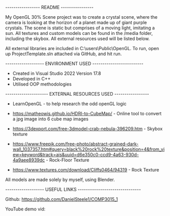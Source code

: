 ----------------- README ----------------

My OpenGL 30% Scene project was to create a crystal scene, where the camera is looking at the horizon of a planet made up of giant purple crystals. 
The scene is static but comprises of a moving light, imitating a sun. 
All textures and custom models can be found in the /media folder, including the skybox. All external resources used will be listed below. 

All external libraries are included in C:\users\Public\OpenGL.
To run, open up ProjectTemplate.sln attached via GitHub, and hit run. 

------------------- ENVIRONMENT USED -------------------------

- Created in Visual Studio 2022 Version 17.8 
- Developed in C++ 
- Utilised OOP methodologies

--------------------- EXTERNAL RESOURCES USED -----------------

- LearnOpenGL - to help research the odd openGL logic

- https://matheowis.github.io/HDRI-to-CubeMap/ - Online tool to convert a jpg image into 6 cube map images
- https://3dexport.com/free-3dmodel-crab-nebula-396209.htm - Skybox texture 
- https://www.freepik.com/free-photo/abstract-grained-dark-wall_1037357.htm#query=black%20rock%20texture&position=4&from_view=keyword&track=ais&uuid=d6e350c0-ccd9-4a63-930d-4a9aee8939dc - Rock-Floor Texture
- https://www.textures.com/download/Cliffs0464/94319 - Rock Texture

All models are made solely by myself, using Blender.

------------------- USEFUL LINKS -------------------------------

Github: https://github.com/DanielSteele1/COMP3015_1

YouTube demo vid: 

